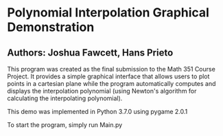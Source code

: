 # Polynomial Interpolation Graphical Demonstration

## Authors: Joshua Fawcett, Hans Prieto

This program was created as the final submission to the Math 351 Course Project. It provides
a simple graphical interface that allows users to plot points in a cartesian plane while the 
program automatically computes and displays the interpolation polynomial (using Newton's
algorithm for calculating the interpolating polynomial). 

This demo was implemented in Python 3.7.0 using pygame 2.0.1

To start the program, simply run Main.py
